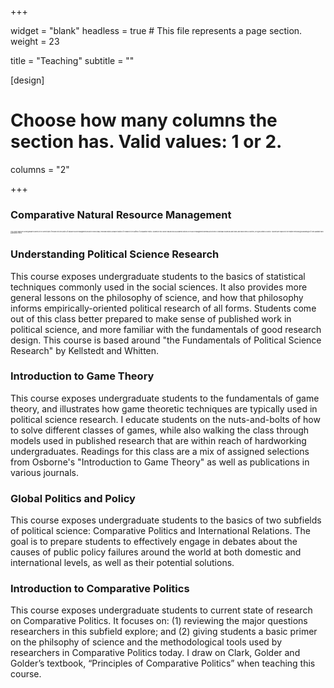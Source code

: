 
+++

widget = "blank"
headless = true  # This file represents a page section.
weight = 23

title = "Teaching"
subtitle = ""

[design]
  # Choose how many columns the section has. Valid values: 1 or 2.
  columns = "2"

+++

### Comparative Natural Resource Management

<span style="font-size:2;"> This course exposures undergraduate students to the current state of research into the politics of natural resource management around the world today, embedded within a broader tradition of research in the subfield of Comparative Politics. Students in this course read and discuss academic articles on resource management dilemmas at both micro (individual households and towns) and macro levels (countries, or regions within a country). Students are exposed to the relative methodological advantages of both qualitative and quantitative efforts.</span>

### Understanding Political Science Research

This course exposes undergraduate students to the basics of statistical techniques commonly used in the social sciences. It also provides more general lessons on the philosophy of science, and how that philosophy informs empirically-oriented political research of all forms. Students come out of this class better prepared to make sense of published work in political science, and more familiar with the fundamentals of good research design. This course is based around "the Fundamentals of Political Science Research" by Kellstedt and Whitten.

### Introduction to Game Theory

This course exposes undergraduate students to the fundamentals of game theory, and illustrates how game theoretic techniques are typically used in political science research. I educate students on the nuts-and-bolts of how to solve different classes of games, while also walking the class through models used in published research that are within reach of hardworking undergraduates. Readings for this class are a mix of assigned selections from Osborne's "Introduction to Game Theory" as well as publications in various journals.

### Global Politics and Policy

This course exposes undergraduate students to the basics of two subfields of political science: Comparative Politics and International Relations. The goal is to prepare students to effectively engage in debates about the causes of public policy failures around the world at both domestic and international levels, as well as their potential solutions.

### Introduction to Comparative Politics

This course exposes undergraduate students to current state of research on Comparative Politics. It focuses on: (1) reviewing the major questions researchers in this subfield explore; and (2) giving students a basic primer on the philsophy of science and the methodological tools used by researchers in Comparative Politics today. I draw on Clark, Golder and Golder’s textbook, “Principles of Comparative Politics” when teaching this course.
